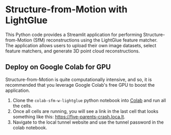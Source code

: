 # Structure-from-Motion with LightGlue
This Python code provides a Streamlit application for performing Structure-from-Motion (SfM) reconstructions using the LightGlue feature matcher. The application allows users to upload their own image datasets, select feature matchers, and generate 3D point cloud reconstructions.

## Deploy on Google Colab for GPU
Structure-from-Motion is quite computationally intensive, and so, it is recommended that you leverage Google Colab's free GPU to boost the application. 
1. Clone the `colab-sfm-w-lightglue` python notebook into [Colab](https://colab.research.google.com/) and run all the cells.
2. Once all cells are running, you will see a link in the last cell that looks something like this: https://five-parents-crash.loca.lt.
3. Navigate to the local tunnel website and use the tunnel password in the colab notebook.
